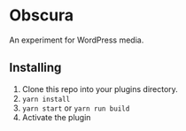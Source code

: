 # Obscura

An experiment for WordPress media.

## Installing

1. Clone this repo into your plugins directory.
2. `yarn install`
3. `yarn start` or `yarn run build`
4. Activate the plugin
